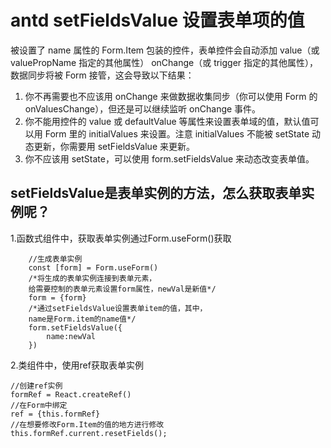 # antd setFieldsValue 设置表单项的值

被设置了 name 属性的 Form.Item 包装的控件，表单控件会自动添加 value（或 valuePropName 指定的其他属性） onChange（或 trigger 指定的其他属性），数据同步将被 Form 接管，这会导致以下结果：

1. 你不再需要也不应该用 onChange 来做数据收集同步（你可以使用 Form 的 onValuesChange），但还是可以继续监听 onChange 事件。
2. 你不能用控件的 value 或 defaultValue 等属性来设置表单域的值，默认值可以用 Form 里的 initialValues 来设置。注意 initialValues 不能被 setState 动态更新，你需要用 setFieldsValue 来更新。
3. 你不应该用 setState，可以使用 form.setFieldsValue 来动态改变表单值。

## setFieldsValue是表单实例的方法，怎么获取表单实例呢？

1.函数式组件中，获取表单实例通过Form.useForm()获取

```JSX
	//生成表单实例
	const [form] = Form.useForm()
	/*将生成的表单实例连接到表单元素，
	给需要控制的表单元素设置form属性，newVal是新值*/
	form = {form}
	/*通过setFieldsValue设置表单item的值，其中，
	name是Form.item的name值*/
	form.setFieldsValue({
		name:newVal
	})

```

2.类组件中，使用ref获取表单实例

```JSX
//创建ref实例
formRef = React.createRef()
//在Form中绑定
ref = {this.formRef}
//在想要修改Form.Item的值的地方进行修改
this.formRef.current.resetFields();

```